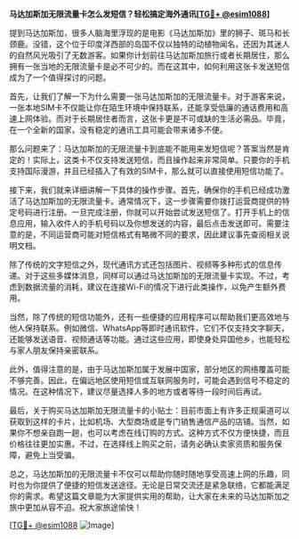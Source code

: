 **马达加斯加无限流量卡怎么发短信？轻松搞定海外通讯[[TG💪+ @esim1088](https://t.me/s/esim1088)]**

提到马达加斯加，很多人脑海里浮现的是电影《马达加斯加》里的狮子、斑马和长颈鹿。没错，这个位于印度洋西部的岛国不仅以独特的动植物闻名，还因为其迷人的自然风光吸引了无数游客。如果你计划前往马达加斯加旅行或者长期居住，那么拥有一张当地的无限流量卡是必不可少的。而在这其中，如何利用这张卡发送短信成为了一个值得探讨的问题。

首先，让我们了解一下为什么需要一张马达加斯加的无限流量卡。对于游客来说，一张本地SIM卡不仅能让你在陌生环境中保持联系，还能享受低廉的通话费用和高速上网体验。而对于长期居住者而言，这张卡更是不可或缺的生活必需品。毕竟，在一个全新的国家，没有稳定的通讯工具可能会带来诸多不便。

那么问题来了：马达加斯加的无限流量卡到底能不能用来发短信呢？答案当然是肯定的！实际上，这类卡不仅支持发送短信，而且操作起来非常简单。只要你的手机支持国际漫游，并且已经插入了有效的SIM卡，那么就可以直接使用短信功能了。

接下来，我们就来详细讲解一下具体的操作步骤。首先，确保你的手机已经成功激活了马达加斯加的无限流量卡。通常情况下，这一步骤需要你拨打运营商提供的特定号码进行注册。一旦完成注册，你就可以开始尝试发送短信了。打开手机上的信息应用，输入收件人的手机号码以及你想发送的内容，最后点击发送即可。需要注意的是，不同运营商可能对短信格式有略微不同的要求，因此建议事先查阅相关说明文档。

除了传统的文字短信之外，现代通讯方式还包括图片、视频等多种形式的信息传递。对于这些多媒体消息，同样可以通过马达加斯加的无限流量卡实现。不过，考虑到数据流量的消耗，建议在连接Wi-Fi的情况下进行此类操作，以免产生额外费用。

当然，除了传统的短信功能外，还有一些便捷的应用程序可以帮助我们更高效地与他人保持联系。例如微信、WhatsApp等即时通讯软件，它们不仅支持文字聊天，还能够发送语音、视频通话等功能。通过这些应用，即使身处异国他乡，也能轻松与家人朋友保持亲密联系。

此外，值得注意的是，由于马达加斯加属于发展中国家，部分地区的网络覆盖可能不够完善。因此，在偏远地区使用短信或互联网服务时，可能会遇到信号不稳定的情况。在这种情况下，建议尽量选择人多的地方或者等待一段时间后再试。

最后，关于购买马达加斯加无限流量卡的小贴士：目前市面上有许多正规渠道可以获取到这样的卡片，比如机场、大型商场或是专门销售通信产品的店铺。当然，如果你不想亲自跑一趟，也可以考虑在线订购的方式。这种方式不仅方便快捷，而且价格往往更加实惠。不过，在选择线上购买之前，请务必确认卖家资质和服务保障，避免上当受骗。

总之，马达加斯加的无限流量卡不仅可以帮助你随时随地享受高速上网的乐趣，同时也为你提供了便捷的短信发送途径。无论是日常交流还是紧急联络，它都能满足你的需求。希望这篇文章能为大家提供实用的帮助，让大家在未来的马达加斯加之旅中更加从容不迫。祝大家旅途愉快！

[[TG💪+ @esim1088](https://t.me/s/esim1088) ![Image](https://i.postimg.cc/4NQfJmqS/Snipaste-2025-05-13-00-14-12.png)]